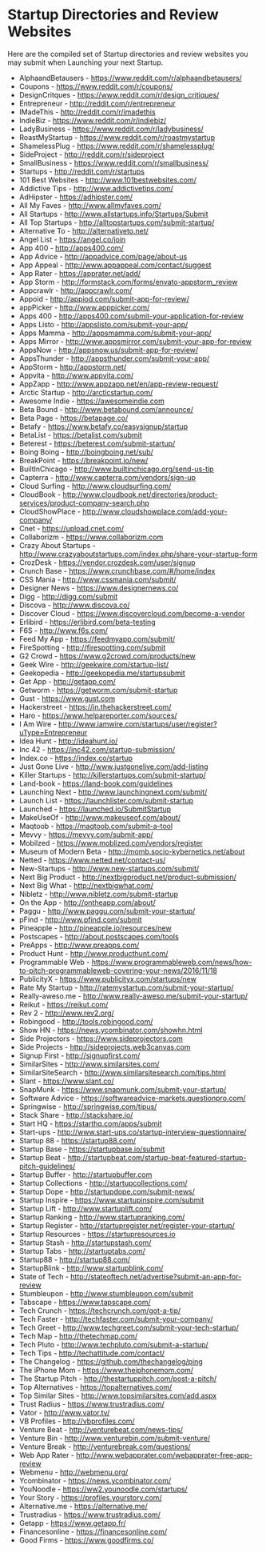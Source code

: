 # Startup Directories and Review Websites #

Here are the compiled set of Startup directories and review websites  you may submit when Launching your next Startup.

* AlphaandBetausers - https://www.reddit.com/r/alphaandbetausers/
* Coupons - https://www.reddit.com/r/coupons/
* DesignCritques - https://www.reddit.com/r/design_critiques/
* Entrepreneur - http://reddit.com/r/entrepreneur
* IMadeThis - http://reddit.com/r/imadethis
* IndieBiz - https://www.reddit.com/r/indiebiz/
* LadyBusiness - https://www.reddit.com/r/ladybusiness/
* RoastMyStartup - https://www.reddit.com/r/roastmystartup
* ShamelessPlug - https://www.reddit.com/r/shamelessplug/
* SideProject - http://reddit.com/r/sideproject
* SmallBusiness - https://www.reddit.com/r/smallbusiness/
* Startups - http://reddit.com/r/startups
* 101 Best Websites - http://www.101bestwebsites.com/
* Addictive Tips - http://www.addictivetips.com/
* AdHipster - https://adhipster.com/
* All My Faves - http://www.allmyfaves.com/
* All Startups - http://www.allstartups.info/Startups/Submit
* All Top Startups - http://alltopstartups.com/submit-startup/
* Alternative To - http://alternativeto.net/
* Angel List - https://angel.co/join
* App 400 - http://apps400.com/
* App Advice - http://appadvice.com/page/about-us
* App Appeal - http://www.appappeal.com/contact/suggest
* App Rater - https://apprater.net/add/
* App Storm - http://formstack.com/forms/envato-appstorm_review
* Appcrawlr - http://appcrawlr.com/
* Appoid - http://appiod.com/submit-app-for-review/
* appPicker - http://www.apppicker.com/
* Apps 400 - http://apps400.com/submit-your-application-for-review
* Apps Listo - http://appslisto.com/submit-your-app/
* Apps Mamma - http://appsmamma.com/submit-your-app/
* Apps Mirror - http://www.appsmirror.com/submit-your-app-for-review
* AppsNow - http://appsnow.us/submit-app-for-review/
* AppsThunder - http://appsthunder.com/submit-your-app/
* AppStorm - http://appstorm.net/
* Appvita - http://www.appvita.com/
* AppZapp - http://www.appzapp.net/en/app-review-request/
* Arctic Startup - http://arcticstartup.com/
* Awesome Indie - https://awesomeindie.com
* Beta Bound - http://www.betabound.com/announce/
* Beta Page - https://betapage.co/
* Betafy - https://www.betafy.co/easysignup/startup
* BetaList - https://betalist.com/submit
* Beterest - https://beterest.com/submit-startup/
* Boing Boing - http://boingboing.net/sub/
* BreakPoint - https://breakpoint.io/new/
* BuiltInChicago - http://www.builtinchicago.org/send-us-tip
* Capterra - http://www.capterra.com/vendors/sign-up
* Cloud Surfing - http://www.cloudsurfing.com/
* CloudBook - http://www.cloudbook.net/directories/product-services/product-company-search.php
* CloudShowPlace - http://www.cloudshowplace.com/add-your-company/
* Cnet - https://upload.cnet.com/
* Collaborizm - https://www.collaborizm.com
* Crazy About Startups - http://www.crazyaboutstartups.com/index.php/share-your-startup-form
* CrozDesk - https://vendor.crozdesk.com/user/signup
* Crunch Base - https://www.crunchbase.com/#/home/index
* CSS Mania - http://www.cssmania.com/submit/
* Designer News - https://www.designernews.co/
* Digg - http://digg.com/submit
* Discova - http://www.discova.co/
* Discover Cloud - https://www.discovercloud.com/become-a-vendor
* Erlibird - https://erlibird.com/beta-testing
* F6S - http://www.f6s.com/
* Feed My App - https://feedmyapp.com/submit/
* FireSpotting - http://firespotting.com/submit
* G2 Crowd - https://www.g2crowd.com/products/new
* Geek Wire - http://geekwire.com/startup-list/
* Geekopedia - http://geekopedia.me/startupsubmit
* Get App - http://getapp.com/
* Getworm - https://getworm.com/submit-startup
* Gust - https://www.gust.com
* Hackerstreet - https://in.thehackerstreet.com/
* Haro - https://www.helpareporter.com/sources/
* I Am Wire - http://www.iamwire.com/startups/user/register?uType=Entrepreneur
* Idea Hunt - http://ideahunt.io/
* Inc 42 - https://inc42.com/startup-submission/
* Index.co - https://index.co/startup
* Just Gone Live - http://www.justgonelive.com/add-listing
* Killer Startups - http://killerstartups.com/submit-startup/
* Land-book - https://land-book.com/guidelines
* Launching Next - http://www.launchingnext.com/submit/
* Launch List - https://launchlister.com/submit-startup
* Launched - https://launched.io/SubmitStartup
* MakeUseOf - http://www.makeuseof.com/about/
* Maqtoob - https://maqtoob.com/submit-a-tool
* Mevvy - https://mevvy.com/submit-app/
* Mobilzed - https://www.moblized.com/vendors/register
* Museum of Modern Beta - http://momb.socio-kybernetics.net/about
* Netted - https://www.netted.net/contact-us/
* New-Startups - http://www.new-startups.com/submit/
* Next Big Product - http://nextbigproduct.net/product-submission/
* Next Big What - http://nextbigwhat.com/
* Nibletz - http://www.nibletz.com/submit-startup
* On the App - http://ontheapp.com/about/
* Paggu - http://www.paggu.com/submit-your-startup/
* pFind - http://www.pfind.com/submit
* Pineapple - http://pineapple.io/resources/new
* Postscapes - http://about.postscapes.com/tools
* PreApps - http://www.preapps.com/
* Product Hunt - http://www.producthunt.com/
* Programmable Web - https://www.programmableweb.com/news/how-to-pitch-programmableweb-covering-your-news/2016/11/18
* PublicityX - https://www.publicityx.com/startups/new
* Rate My Startup - http://ratemystartup.com/submit-your-startup/
* Really-aweso.me - http://www.really-aweso.me/submit-your-startup/
* Reikut - https://reikut.com/
* Rev 2 - http://www.rev2.org/
* Robingood - http://tools.robingood.com/
* Show HN - https://news.ycombinator.com/showhn.html
* Side Projectors - https://www.sideprojectors.com
* Side Projects - http://sideprojects.web3canvas.com
* Signup First - http://signupfirst.com/
* SimilarSites - http://www.similarsites.com/
* SimilarSiteSearch - http://www.similarsitesearch.com/tips.html
* Slant - https://www.slant.co/
* SnapMunk - https://www.snapmunk.com/submit-your-startup/
* Software Advice - https://softwareadvice-markets.questionpro.com/
* Springwise - http://springwise.com/tipus/
* Stack Share - http://stackshare.io/
* Start HQ - https://starthq.com/apps/submit
* Start-ups - http://www.start-ups.co/startup-interview-questionnaire/
* Startup 88 - https://startup88.com/
* Startup Base - https://startupbase.io/submit
* Startup Beat - http://startupbeat.com/startup-beat-featured-startup-pitch-guidelines/
* Startup Buffer - http://startupbuffer.com
* Startup Collections - http://startupcollections.com/
* Startup Dope - http://startupdope.com/submit-news/
* Startup Inspire - https://www.startupinspire.com/submit
* Startup Lift - http://www.startuplift.com/
* Startup Ranking - http://www.startupranking.com/
* Startup Register - http://startupregister.net/register-your-startup/
* Startup Resources - https://startupresources.io
* Startup Stash - http://startupstash.com/
* Startup Tabs - http://startuptabs.com/
* Startup88 - http://startup88.com/
* StartupBlink - http://www.startupblink.com/
* State of Tech - http://stateoftech.net/advertise?submit-an-app-for-review
* Stumbleupon - http://www.stumbleupon.com/submit
* Tabscape - https://www.tapscape.com/
* Tech Crunch - https://techcrunch.com/got-a-tip/
* Tech Faster - http://techfaster.com/submit-your-company/
* Tech Greet - http://www.techgreet.com/submit-your-tech-startup/
* Tech Map - http://thetechmap.com/
* Tech Pluto - http://www.techpluto.com/submit-a-startup/
* Tech Tips - http://techattitude.com/contact/
* The Changelog - https://github.com/thechangelog/ping
* The iPhone Mom - https://www.theiphonemom.com/
* The Startup Pitch - http://thestartuppitch.com/post-a-pitch/
* Top Alternatives - https://topalternatives.com/
* Top Similar Sites - http://www.topsimilarsites.com/add.aspx
* Trust Radius - https://www.trustradius.com/
* Vator - http://www.vator.tv/
* VB Profiles - http://vbprofiles.com/
* Venture Beat - http://venturebeat.com/news-tips/
* Venture Bin - http://www.venturebin.com/submit-venture/
* Venture Break - http://venturebreak.com/questions/
* Web App Rater - http://www.webapprater.com/webapprater-free-app-review
* Webmenu - http://webmenu.org/
* Ycombinator - https://news.ycombinator.com/
* YouNoodle - https://ww2.younoodle.com/startups/
* Your Story - https://profiles.yourstory.com/
* Alternative.me - https://alternative.me/
* Trustradius - https://www.trustradius.com/
* Getapp - https://www.getapp.fr/
* Financesonline - https://financesonline.com/
* Good Firms - https://www.goodfirms.co/

